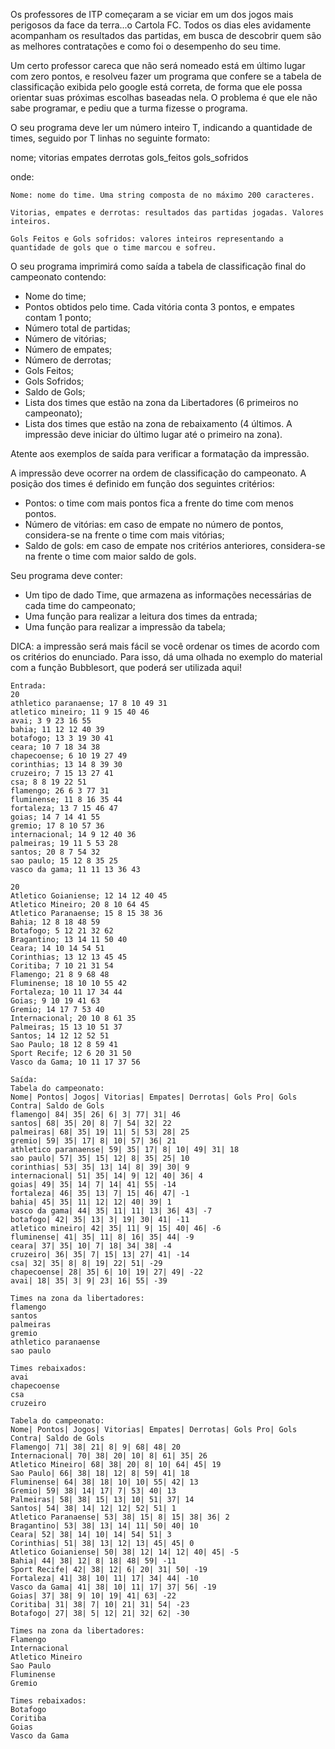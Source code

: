 ​Os professores de ITP começaram a se viciar em um dos jogos mais perigosos da face da terra...o Cartola FC. Todos os dias eles avidamente acompanham os resultados das partidas, em busca de descobrir quem são as melhores contratações e como foi o desempenho do seu time.

Um certo professor careca que não será nomeado está em último lugar com zero pontos, e resolveu fazer um programa que confere se a tabela de classificação exibida pelo google está correta, de forma que ele possa orientar suas próximas escolhas baseadas nela. O problema é que ele não sabe programar, e pediu que a turma fizesse o programa.

O seu programa deve ler um número inteiro T, indicando a quantidade de times, seguido por T linhas no seguinte formato:

nome; vitorias empates derrotas gols_feitos gols_sofridos

onde:

    Nome: nome do time. Uma string composta de no máximo 200 caracteres.

    Vitorias, empates e derrotas: resultados das partidas jogadas. Valores inteiros.

    Gols Feitos e Gols sofridos: valores inteiros representando a quantidade de gols que o time marcou e sofreu.

O seu programa imprimirá como saída a tabela de classificação final do campeonato contendo:

- Nome do time;
- Pontos obtidos pelo time. Cada vitória conta 3 pontos, e empates contam 1 ponto;
- Número total de partidas;
- Número de vitórias;
- Número de empates;
- Número de derrotas;
- Gols Feitos;
- Gols Sofridos;
- Saldo de Gols;
- Lista dos times que estão na zona da Libertadores (6 primeiros no campeonato);
- Lista dos times que estão na zona de rebaixamento (4 últimos. A impressão deve iniciar do último lugar até o primeiro na zona).

Atente aos exemplos de saída para verificar a formatação da impressão.

A impressão deve ocorrer na ordem de classificação do campeonato. A posição dos times é definido em função dos seguintes critérios:

- Pontos: o time com mais pontos fica a frente do time com menos pontos.
- Número de vitórias: em caso de empate no número de pontos, considera-se na frente o time com mais vitórias;
- Saldo de gols: em caso de empate nos critérios anteriores, considera-se na frente o time com maior saldo de gols.

Seu programa deve conter:

- Um tipo de dado Time, que armazena as informações necessárias de cada time do campeonato;
- Uma função para realizar a leitura dos times da entrada;
- Uma função para realizar a impressão da tabela;

DICA: a impressão será mais fácil se você ordenar os times de acordo com os critérios do enunciado. Para isso, dá uma olhada no exemplo do material com a função Bubblesort, que poderá ser utilizada aqui!

```
Entrada:
20
athletico paranaense; 17 8 10 49 31
atletico mineiro; 11 9 15 40 46
avai; 3 9 23 16 55
bahia; 11 12 12 40 39
botafogo; 13 3 19 30 41
ceara; 10 7 18 34 38
chapecoense; 6 10 19 27 49
corinthias; 13 14 8 39 30
cruzeiro; 7 15 13 27 41
csa; 8 8 19 22 51
flamengo; 26 6 3 77 31
fluminense; 11 8 16 35 44
fortaleza; 13 7 15 46 47
goias; 14 7 14 41 55
gremio; 17 8 10 57 36
internacional; 14 9 12 40 36
palmeiras; 19 11 5 53 28
santos; 20 8 7 54 32
sao paulo; 15 12 8 35 25
vasco da gama; 11 11 13 36 43

20
Atletico Goianiense; 12 14 12 40 45
Atletico Mineiro; 20 8 10 64 45
Atletico Paranaense; 15 8 15 38 36
Bahia; 12 8 18 48 59
Botafogo; 5 12 21 32 62
Bragantino; 13 14 11 50 40
Ceara; 14 10 14 54 51
Corinthias; 13 12 13 45 45
Coritiba; 7 10 21 31 54
Flamengo; 21 8 9 68 48
Fluminense; 18 10 10 55 42
Fortaleza; 10 11 17 34 44
Goias; 9 10 19 41 63
Gremio; 14 17 7 53 40
Internacional; 20 10 8 61 35
Palmeiras; 15 13 10 51 37
Santos; 14 12 12 52 51
Sao Paulo; 18 12 8 59 41
Sport Recife; 12 6 20 31 50
Vasco da Gama; 10 11 17 37 56
```

```
Saída:
Tabela do campeonato:
Nome| Pontos| Jogos| Vitorias| Empates| Derrotas| Gols Pro| Gols Contra| Saldo de Gols
flamengo| 84| 35| 26| 6| 3| 77| 31| 46
santos| 68| 35| 20| 8| 7| 54| 32| 22
palmeiras| 68| 35| 19| 11| 5| 53| 28| 25
gremio| 59| 35| 17| 8| 10| 57| 36| 21
athletico paranaense| 59| 35| 17| 8| 10| 49| 31| 18
sao paulo| 57| 35| 15| 12| 8| 35| 25| 10
corinthias| 53| 35| 13| 14| 8| 39| 30| 9
internacional| 51| 35| 14| 9| 12| 40| 36| 4
goias| 49| 35| 14| 7| 14| 41| 55| -14
fortaleza| 46| 35| 13| 7| 15| 46| 47| -1
bahia| 45| 35| 11| 12| 12| 40| 39| 1
vasco da gama| 44| 35| 11| 11| 13| 36| 43| -7
botafogo| 42| 35| 13| 3| 19| 30| 41| -11
atletico mineiro| 42| 35| 11| 9| 15| 40| 46| -6
fluminense| 41| 35| 11| 8| 16| 35| 44| -9
ceara| 37| 35| 10| 7| 18| 34| 38| -4
cruzeiro| 36| 35| 7| 15| 13| 27| 41| -14
csa| 32| 35| 8| 8| 19| 22| 51| -29
chapecoense| 28| 35| 6| 10| 19| 27| 49| -22
avai| 18| 35| 3| 9| 23| 16| 55| -39

Times na zona da libertadores: 
flamengo
santos
palmeiras
gremio
athletico paranaense
sao paulo

Times rebaixados: 
avai
chapecoense
csa
cruzeiro

Tabela do campeonato:
Nome| Pontos| Jogos| Vitorias| Empates| Derrotas| Gols Pro| Gols Contra| Saldo de Gols
Flamengo| 71| 38| 21| 8| 9| 68| 48| 20
Internacional| 70| 38| 20| 10| 8| 61| 35| 26
Atletico Mineiro| 68| 38| 20| 8| 10| 64| 45| 19
Sao Paulo| 66| 38| 18| 12| 8| 59| 41| 18
Fluminense| 64| 38| 18| 10| 10| 55| 42| 13
Gremio| 59| 38| 14| 17| 7| 53| 40| 13
Palmeiras| 58| 38| 15| 13| 10| 51| 37| 14
Santos| 54| 38| 14| 12| 12| 52| 51| 1
Atletico Paranaense| 53| 38| 15| 8| 15| 38| 36| 2
Bragantino| 53| 38| 13| 14| 11| 50| 40| 10
Ceara| 52| 38| 14| 10| 14| 54| 51| 3
Corinthias| 51| 38| 13| 12| 13| 45| 45| 0
Atletico Goianiense| 50| 38| 12| 14| 12| 40| 45| -5
Bahia| 44| 38| 12| 8| 18| 48| 59| -11
Sport Recife| 42| 38| 12| 6| 20| 31| 50| -19
Fortaleza| 41| 38| 10| 11| 17| 34| 44| -10
Vasco da Gama| 41| 38| 10| 11| 17| 37| 56| -19
Goias| 37| 38| 9| 10| 19| 41| 63| -22
Coritiba| 31| 38| 7| 10| 21| 31| 54| -23
Botafogo| 27| 38| 5| 12| 21| 32| 62| -30

Times na zona da libertadores: 
Flamengo
Internacional
Atletico Mineiro
Sao Paulo
Fluminense
Gremio

Times rebaixados: 
Botafogo
Coritiba
Goias
Vasco da Gama
```